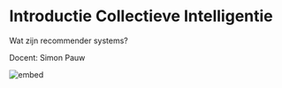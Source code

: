 # Introductie Collectieve Intelligentie
Wat zijn recommender systems?

Docent: Simon Pauw

![embed](https://player.vimeo.com/video/400202428?byline=0&portrait=0)
